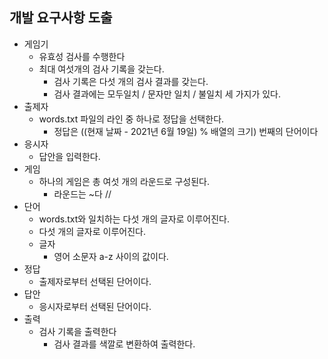 
## 개발 요구사항 도출

- 게임기
  - 유효성 검사를 수행한다
  - 최대 여섯개의 검사 기록을 갖는다.
    - 검사 기록은 다섯 개의 검사 결과를 갖는다.
    - 검사 결과에는 모두일치 / 문자만 일치 / 불일치 세 가지가 있다.
- 출제자
  - words.txt 파일의 라인 중 하나로 정답을 선택한다.
    - 정답은 ((현재 날짜 - 2021년 6월 19일) % 배열의 크기) 번째의 단어이다
- 응시자
  - 답안을 입력한다.
- 게임
  - 하나의 게임은 총 여섯 개의 라운드로 구성된다.
    - 라운드는 ~다 // 
- 단어
  - words.txt와 일치하는 다섯 개의 글자로 이루어진다.
  - 다섯 개의 글자로 이루어진다.
  - 글자
    - 영어 소문자 a-z 사이의 값이다.
- 정답
  - 출제자로부터 선택된 단어이다.
- 답안
  - 응시자로부터 선택된 단어이다.
- 출력
  - 검사 기록을 출력한다
    - 검사 결과를 색깔로 변환하여 출력한다.
